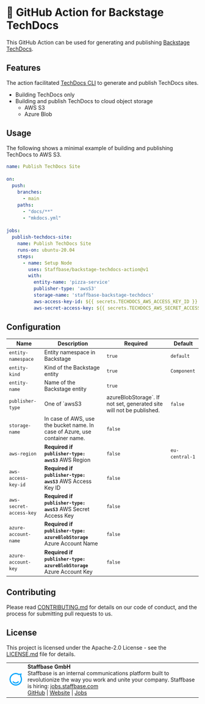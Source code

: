 # 📖 GitHub Action for Backstage TechDocs

This GitHub Action can be used for generating and publishing [Backstage TechDocs](https://backstage.io/docs/features/techdocs/techdocs-overview).

## Features

The action facilitated [TechDocs CLI](https://backstage.io/docs/features/techdocs/cli) to generate and publish TechDocs sites.

- Building TechDocs only
- Building and publish TechDocs to cloud object storage
  - AWS S3
  - Azure Blob

## Usage

The following shows a minimal example of building and publishing TechDocs to AWS S3.

```yaml
name: Publish TechDocs Site

on:
  push:
    branches:
      - main
    paths:
      - "docs/**"
      - "mkdocs.yml"

jobs:
  publish-techdocs-site:
    name: Publish TechDocs Site
    runs-on: ubuntu-20.04
    steps:
      - name: Setup Node
        uses: Staffbase/backstage-techdocs-action@v1
        with:
          entity-name: 'pizza-service'
          publisher-type: 'awsS3'
          storage-name: 'staffbase-backstage-techdocs'
          aws-access-key-id: ${{ secrets.TECHDOCS_AWS_ACCESS_KEY_ID }}
          aws-secret-access-key: ${{ secrets.TECHDOCS_AWS_SECRET_ACCESS_KEY }}
```

## Configuration

| Name                    | Description                                                                          | Required | Default        |
| ----------------------- | ------------------------------------------------------------------------------------ | -------- | -------------- |
| `entity-namespace`      | Entity namespace in Backstage                                                        | `true`   | `default`      |
| `entity-kind`           | Kind of the Backstage entity                                                         | `true`   | `Component`    |
| `entity-name`           | Name of the Backstage entity                                                         | `true`   |                |
| `publisher-type`        | One of `awsS3 | azureBlobStorage`. If not set, generated site will not be published. | `false`  |                |
| `storage-name`          | In case of AWS, use the bucket name. In case of Azure, use container name.           | `false`  |                |
| `aws-region`            | **Required if `publisher-type: awsS3`** AWS Region                                   | `false`  | `eu-central-1` |
| `aws-access-key-id`     | **Required if `publisher-type: awsS3`** AWS Access Key ID                            | `false`  |                |
| `aws-secret-access-key` | **Required if `publisher-type: awsS3`** AWS Secret Access Key                        | `false`  |                |
| `azure-account-name`    | **Required if `publisher-type: azureBlobStorage`** Azure Account Name                | `false`  |                |
| `azure-account-key`     | **Required if `publisher-type: azureBlobStorage`** Azure Account Key                 | `false`  |                |

## Contributing

Please read [CONTRIBUTING.md](CONTRIBUTING.md) for details on our code of conduct, and the process for submitting pull requests to us.

## License

This project is licensed under the Apache-2.0 License - see the [LICENSE.md](LICENSE) file for details.

<table>
  <tr>
    <td>
      <img src="assets/staffbase.png" alt="Staffbase GmbH" width="96" />
    </td>
    <td>
      <b>Staffbase GmbH</b>
      <br />Staffbase is an internal communications platform built to revolutionize the way you work and unite your company. Staffbase is hiring: <a href="https://jobs.staffbase.com" target="_blank" rel="noreferrer">jobs.staffbase.com</a>
      <br /><a href="https://github.com/Staffbase" target="_blank" rel="noreferrer">GitHub</a> | <a href="https://staffbase.com/" target="_blank" rel="noreferrer">Website</a> | <a href="https://jobs.staffbase.com" target="_blank" rel="noreferrer">Jobs</a>
    </td>
  </tr>
</table>
